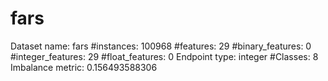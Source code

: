 # fars
Dataset name: fars
#instances: 100968
#features: 29
  #binary_features: 0
  #integer_features: 29
  #float_features: 0
Endpoint type: integer
#Classes: 8
Imbalance metric: 0.156493588306
